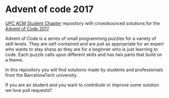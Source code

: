 # Advent of code 2017

[UPC ACM Student Chapter](www.upcacm.org) repository with crowdsourced solutions for the [Advent of Code 2017](http://adventofcode.com/2017/about)

Advent of Code is a series of small programming puzzles for a variety of skill levels. They are self-contained and are just as appropriate for an expert who wants to stay sharp as they are for a beginner who is just learning to code. Each puzzle calls upon different skills and has two parts that build on a theme.

In this repository you will find solutions made by students and professionals from the BarcelonaTech university.

If you are an student and you want to contribute or improve some solution we love pull requests!!

